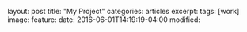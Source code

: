 layout: post
title: "My Project"
categories: articles
excerpt:
tags: [work]
image:
feature:
date: 2016-06-01T14:19:19-04:00
modified: